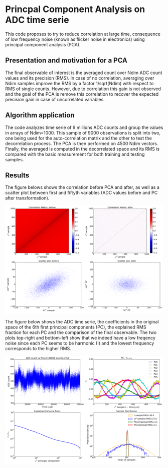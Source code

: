 # Princpal Component Analysis on ADC time serie

This code proposes to try to reduce correlation at large time, consequence of low frequency noise (known as flicker 
noise in electronics) using principal component analysis (PCA). 

## Presentation and motivation for a PCA
The final observable of interest is the averaged count over Ndim ADC count values and its precision (RMS). In case of no
correlation, averaging over Ndim samples improve the RMS by a factor 1/sqrt(Ndim) with respect to RMS of single counts. 
However, due to correlation this gain is not observed and the goal of the PCA is remove this correlation to recover the
expected precision gain in case of uncorrelated variables.

## Algorithm application

The code analyzes time serie of 9 millions ADC counts and group the values in arrays of Ndim=1000. This sample
of 9000 observations is split into two, one being used for the auto-correlation matrix and the other to
test the decorrelation process. The PCA is then performed on 4500 Ndim vectors. Finally, the averaged is computed in 
the decorrelated space and its RMS is compared with the basic measurement for both training and testing samples.

## Results
The figure belows shows the correlation before PCA and after, as well as a scatter plot between first and fiftyth variables
(ADC values before and PC after transformation).

![PCA decorrelation](https://github.com/rmadar/ADCTimeSeriePCA/blob/master/Correlations.png)

The figure below shows the ADC time serie, the coefficients in the original space of the 6th first principal components (PC), 
the explained RMS fraction for each PC and the comparison of the final observable. The two plots top-right and bottom-left 
show that we indeed have a low freqency noise since each PC seems to be harmonic (!) and the lowest frequency 
corresponds to the higher RMS.

![PCA result](https://github.com/rmadar/ADCTimeSeriePCA/blob/master/PCA_rResult.png)
